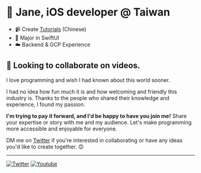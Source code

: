 # 📱 Jane, iOS developer @ Taiwan

- 📹 Create [Tutorials](https://youtube.com/@chaocode) (Chinese)
- 💪 Major in SwiftUI
- ☁️ Backend & GCP Experience


## 👋 Looking to collaborate on videos.
I love programming and wish I had known about this world sooner.

I had no idea how fun much it is and how welcoming and friendly this industry is. Thanks to the people who shared their knowledge and experience, I found my passion.

**I'm trying to pay it forward, and I'd be happy to have you join me!** Share your expertise or story with me and my audience. Let's make programming more accessible and enjoyable for everyone.


DM me on [Twitter](https://twitter.com/janechao_dev) if you're interested in collaborating or have any ideas you'd like to create together.  😊

---
[![Twitter](https://img.shields.io/badge/Twitter-1DA1F2?style=for-the-badge&logo=twitter&logoColor=white)](https://twitter.com/@janechao_dev)
[![Youtube](https://img.shields.io/badge/YouTube-e33d1b?style=for-the-badge&logo=youtube&logoColor=white)](https://youtube.com/@chaocode)
